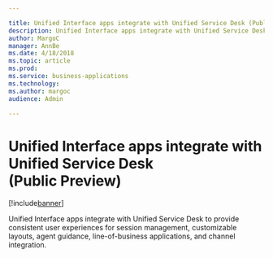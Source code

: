 ```yaml
---

title: Unified Interface apps integrate with Unified Service Desk (Public Preview)
description: Unified Interface apps integrate with Unified Service Desk to provide consistent user experiences for session management, customizable layouts, agent guidance, line-of-business applications, and channel integration.
author: MargoC
manager: AnnBe
ms.date: 4/18/2018
ms.topic: article
ms.prod: 
ms.service: business-applications
ms.technology: 
ms.author: margoc
audience: Admin

---
```

#  Unified Interface apps integrate with Unified Service Desk (Public Preview)




[!include[banner](../../../includes/banner.md)]

Unified Interface apps integrate with Unified Service Desk to provide consistent
user experiences for session management, customizable layouts, agent guidance,
line-of-business applications, and channel integration.
